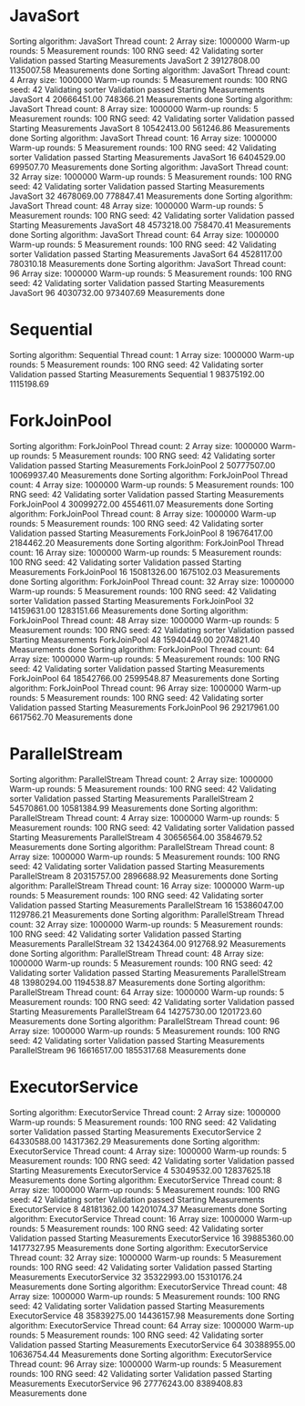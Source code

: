 # JavaSort
Sorting algorithm:  JavaSort
Thread count:       2
Array size:         1000000
Warm-up rounds:     5
Measurement rounds: 100
RNG seed:           42
Validating sorter
Validation passed
Starting Measurements
JavaSort 2 39127808.00 1135007.58
Measurements done
Sorting algorithm:  JavaSort
Thread count:       4
Array size:         1000000
Warm-up rounds:     5
Measurement rounds: 100
RNG seed:           42
Validating sorter
Validation passed
Starting Measurements
JavaSort 4 20666451.00 748366.21
Measurements done
Sorting algorithm:  JavaSort
Thread count:       8
Array size:         1000000
Warm-up rounds:     5
Measurement rounds: 100
RNG seed:           42
Validating sorter
Validation passed
Starting Measurements
JavaSort 8 10542413.00 561246.86
Measurements done
Sorting algorithm:  JavaSort
Thread count:       16
Array size:         1000000
Warm-up rounds:     5
Measurement rounds: 100
RNG seed:           42
Validating sorter
Validation passed
Starting Measurements
JavaSort 16 6404529.00 699507.70
Measurements done
Sorting algorithm:  JavaSort
Thread count:       32
Array size:         1000000
Warm-up rounds:     5
Measurement rounds: 100
RNG seed:           42
Validating sorter
Validation passed
Starting Measurements
JavaSort 32 4678069.00 778847.41
Measurements done
Sorting algorithm:  JavaSort
Thread count:       48
Array size:         1000000
Warm-up rounds:     5
Measurement rounds: 100
RNG seed:           42
Validating sorter
Validation passed
Starting Measurements
JavaSort 48 4573218.00 758470.41
Measurements done
Sorting algorithm:  JavaSort
Thread count:       64
Array size:         1000000
Warm-up rounds:     5
Measurement rounds: 100
RNG seed:           42
Validating sorter
Validation passed
Starting Measurements
JavaSort 64 4528117.00 780310.18
Measurements done
Sorting algorithm:  JavaSort
Thread count:       96
Array size:         1000000
Warm-up rounds:     5
Measurement rounds: 100
RNG seed:           42
Validating sorter
Validation passed
Starting Measurements
JavaSort 96 4030732.00 973407.69
Measurements done

# Sequential
Sorting algorithm:  Sequential
Thread count:       1
Array size:         1000000
Warm-up rounds:     5
Measurement rounds: 100
RNG seed:           42
Validating sorter
Validation passed
Starting Measurements
Sequential 1 98375192.00 1115198.69


# ForkJoinPool
Sorting algorithm:  ForkJoinPool
Thread count:       2
Array size:         1000000
Warm-up rounds:     5
Measurement rounds: 100
RNG seed:           42
Validating sorter
Validation passed
Starting Measurements
ForkJoinPool 2 50777507.00 10069937.40
Measurements done
Sorting algorithm:  ForkJoinPool
Thread count:       4
Array size:         1000000
Warm-up rounds:     5
Measurement rounds: 100
RNG seed:           42
Validating sorter
Validation passed
Starting Measurements
ForkJoinPool 4 30099272.00 4554611.07
Measurements done
Sorting algorithm:  ForkJoinPool
Thread count:       8
Array size:         1000000
Warm-up rounds:     5
Measurement rounds: 100
RNG seed:           42
Validating sorter
Validation passed
Starting Measurements
ForkJoinPool 8 19676417.00 2184462.20
Measurements done
Sorting algorithm:  ForkJoinPool
Thread count:       16
Array size:         1000000
Warm-up rounds:     5
Measurement rounds: 100
RNG seed:           42
Validating sorter
Validation passed
Starting Measurements
ForkJoinPool 16 15081326.00 1675102.03
Measurements done
Sorting algorithm:  ForkJoinPool
Thread count:       32
Array size:         1000000
Warm-up rounds:     5
Measurement rounds: 100
RNG seed:           42
Validating sorter
Validation passed
Starting Measurements
ForkJoinPool 32 14159631.00 1283151.66
Measurements done
Sorting algorithm:  ForkJoinPool
Thread count:       48
Array size:         1000000
Warm-up rounds:     5
Measurement rounds: 100
RNG seed:           42
Validating sorter
Validation passed
Starting Measurements
ForkJoinPool 48 15940449.00 2074821.40
Measurements done
Sorting algorithm:  ForkJoinPool
Thread count:       64
Array size:         1000000
Warm-up rounds:     5
Measurement rounds: 100
RNG seed:           42
Validating sorter
Validation passed
Starting Measurements
ForkJoinPool 64 18542766.00 2599548.87
Measurements done
Sorting algorithm:  ForkJoinPool
Thread count:       96
Array size:         1000000
Warm-up rounds:     5
Measurement rounds: 100
RNG seed:           42
Validating sorter
Validation passed
Starting Measurements
ForkJoinPool 96 29217961.00 6617562.70
Measurements done


# ParallelStream
Sorting algorithm:  ParallelStream
Thread count:       2
Array size:         1000000
Warm-up rounds:     5
Measurement rounds: 100
RNG seed:           42
Validating sorter
Validation passed
Starting Measurements
ParallelStream 2 54570861.00 10581384.99
Measurements done
Sorting algorithm:  ParallelStream
Thread count:       4
Array size:         1000000
Warm-up rounds:     5
Measurement rounds: 100
RNG seed:           42
Validating sorter
Validation passed
Starting Measurements
ParallelStream 4 30656564.00 3584679.52
Measurements done
Sorting algorithm:  ParallelStream
Thread count:       8
Array size:         1000000
Warm-up rounds:     5
Measurement rounds: 100
RNG seed:           42
Validating sorter
Validation passed
Starting Measurements
ParallelStream 8 20315757.00 2896688.92
Measurements done
Sorting algorithm:  ParallelStream
Thread count:       16
Array size:         1000000
Warm-up rounds:     5
Measurement rounds: 100
RNG seed:           42
Validating sorter
Validation passed
Starting Measurements
ParallelStream 16 15386047.00 1129786.21
Measurements done
Sorting algorithm:  ParallelStream
Thread count:       32
Array size:         1000000
Warm-up rounds:     5
Measurement rounds: 100
RNG seed:           42
Validating sorter
Validation passed
Starting Measurements
ParallelStream 32 13424364.00 912768.92
Measurements done
Sorting algorithm:  ParallelStream
Thread count:       48
Array size:         1000000
Warm-up rounds:     5
Measurement rounds: 100
RNG seed:           42
Validating sorter
Validation passed
Starting Measurements
ParallelStream 48 13980294.00 1194538.87
Measurements done
Sorting algorithm:  ParallelStream
Thread count:       64
Array size:         1000000
Warm-up rounds:     5
Measurement rounds: 100
RNG seed:           42
Validating sorter
Validation passed
Starting Measurements
ParallelStream 64 14275730.00 1201723.60
Measurements done
Sorting algorithm:  ParallelStream
Thread count:       96
Array size:         1000000
Warm-up rounds:     5
Measurement rounds: 100
RNG seed:           42
Validating sorter
Validation passed
Starting Measurements
ParallelStream 96 16616517.00 1855317.68
Measurements done


# ExecutorService
Sorting algorithm:  ExecutorService
Thread count:       2
Array size:         1000000
Warm-up rounds:     5
Measurement rounds: 100
RNG seed:           42
Validating sorter
Validation passed
Starting Measurements
ExecutorService 2 64330588.00 14317362.29
Measurements done
Sorting algorithm:  ExecutorService
Thread count:       4
Array size:         1000000
Warm-up rounds:     5
Measurement rounds: 100
RNG seed:           42
Validating sorter
Validation passed
Starting Measurements
ExecutorService 4 53049532.00 12837625.18
Measurements done
Sorting algorithm:  ExecutorService
Thread count:       8
Array size:         1000000
Warm-up rounds:     5
Measurement rounds: 100
RNG seed:           42
Validating sorter
Validation passed
Starting Measurements
ExecutorService 8 48181362.00 14201074.37
Measurements done
Sorting algorithm:  ExecutorService
Thread count:       16
Array size:         1000000
Warm-up rounds:     5
Measurement rounds: 100
RNG seed:           42
Validating sorter
Validation passed
Starting Measurements
ExecutorService 16 39885360.00 14177327.95
Measurements done
Sorting algorithm:  ExecutorService
Thread count:       32
Array size:         1000000
Warm-up rounds:     5
Measurement rounds: 100
RNG seed:           42
Validating sorter
Validation passed
Starting Measurements
ExecutorService 32 35322993.00 15310176.24
Measurements done
Sorting algorithm:  ExecutorService
Thread count:       48
Array size:         1000000
Warm-up rounds:     5
Measurement rounds: 100
RNG seed:           42
Validating sorter
Validation passed
Starting Measurements
ExecutorService 48 35839275.00 14436157.98
Measurements done
Sorting algorithm:  ExecutorService
Thread count:       64
Array size:         1000000
Warm-up rounds:     5
Measurement rounds: 100
RNG seed:           42
Validating sorter
Validation passed
Starting Measurements
ExecutorService 64 30388955.00 10636754.44
Measurements done
Sorting algorithm:  ExecutorService
Thread count:       96
Array size:         1000000
Warm-up rounds:     5
Measurement rounds: 100
RNG seed:           42
Validating sorter
Validation passed
Starting Measurements
ExecutorService 96 27776243.00 8389408.83
Measurements done
